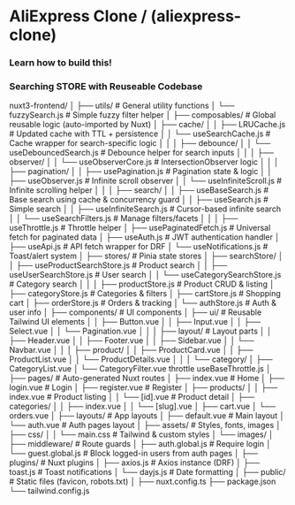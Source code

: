# AliExpress Clone / (aliexpress-clone)

### Learn how to build this!
### Searching STORE with Reuseable Codebase
<!-- // https://collectionapi.metmuseum.org/public/collection/v1/departments -->
nuxt3-frontend/
│
├── utils/                                      # General utility functions
│   └── fuzzySearch.js                          # Simple fuzzy filter helper
│
├── composables/                                # Global reusable logic (auto-imported by Nuxt)
│   ├── cache/
│   │   ├── LRUCache.js                         # Updated cache with TTL + persistence
│   │   └── useSearchCache.js                   # Cache wrapper for search-specific logic
│   │
│   ├── debounce/
│   │   └── useDebouncedSearch.js               # Debounce helper for search inputs
│   │
│   ├── observer/
│   │   └── useObserverCore.js                  # IntersectionObserver logic
│   │
│   ├── pagination/
│   │   ├── usePagination.js                    # Pagination state & logic
│   │   ├── useObserver.js                      # Infinite scroll observer
│   │   └── useInfiniteScroll.js                # Infinite scrolling helper
│   │
│   ├── search/
│   │   ├── useBaseSearch.js                    # Base search using cache & concurrency guard
│   │   ├── useSearch.js                        # Simple search
│   │   ├── useInfiniteSearch.js                # Cursor-based infinite search
│   │   └── useSearchFilters.js                 # Manage filters/facets
│   │
│   ├── useThrottle.js                          # Throttle helper
│   ├── usePaginatedFetch.js                    # Universal fetch for paginated data
│   ├── useAuth.js                              # JWT authentication handler
│   ├── useApi.js                               # API fetch wrapper for DRF
│   └── useNotifications.js                     # Toast/alert system
│
├── stores/                                     # Pinia state stores
│   ├── searchStore/
│   │   ├── useProductSearchStore.js            # Product search
│   │   ├── useUserSearchStore.js               # User search
│   │   └── useCategorySearchStore.js           # Category search
│   │
│   ├── productStore.js                         # Product CRUD & listing
│   ├── categoryStore.js                        # Categories & filters
│   ├── cartStore.js                            # Shopping cart
│   ├── orderStore.js                           # Orders & tracking
│   └── authStore.js                            # Auth & user info
│
├── components/                                 # UI components
│   ├── ui/                                     # Reusable Tailwind UI elements
│   │   ├── Button.vue
│   │   ├── Input.vue
│   │   ├── Select.vue
│   │   └── Pagination.vue
│   │
│   ├── layout/                                 # Layout parts
│   │   ├── Header.vue
│   │   ├── Footer.vue
│   │   ├── Sidebar.vue
│   │   └── Navbar.vue
│   │
│   ├── product/
│   │   ├── ProductCard.vue
│   │   ├── ProductList.vue
│   │   └── ProductDetails.vue
│   │
│   └── category/
│       ├── CategoryList.vue
│       └── CategoryFilter.vue
    throttle
        useBaseThrottle.js
│
├── pages/                                      # Auto-generated Nuxt routes
│   ├── index.vue                               # Home
│   ├── login.vue                               # Login
│   ├── register.vue                            # Register
│   ├── products/
│   │   ├── index.vue                           # Product listing
│   │   └── [id].vue                            # Product detail
│   ├── categories/
│   │   ├── index.vue
│   │   └── [slug].vue
│   ├── cart.vue
│   └── orders.vue
│
├── layouts/                                    # App layouts
│   ├── default.vue                             # Main layout
│   └── auth.vue                                # Auth pages layout
│
├── assets/                                     # Styles, fonts, images
│   ├── css/
│   │   └── main.css                            # Tailwind & custom styles
│   └── images/
│
├── middleware/                                 # Route guards
│   ├── auth.global.js                          # Require login
│   └── guest.global.js                         # Block logged-in users from auth pages
│
├── plugins/                                    # Nuxt plugins
│   ├── axios.js                                # Axios instance (DRF)
│   ├── toast.js                                # Toast notifications
│   └── dayjs.js                                # Date formatting
│
├── public/                                     # Static files (favicon, robots.txt)
│
├── nuxt.config.ts
├── package.json
└── tailwind.config.js
